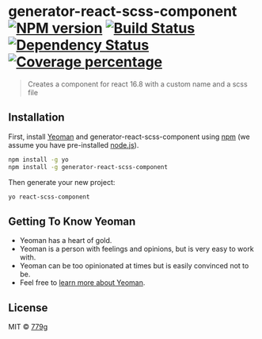 # generator-react-scss-component [![NPM version][npm-image]][npm-url] [![Build Status][travis-image]][travis-url] [![Dependency Status][daviddm-image]][daviddm-url] [![Coverage percentage][coveralls-image]][coveralls-url]
> Creates a component for react 16.8 with a custom name and a scss file

## Installation

First, install [Yeoman](http://yeoman.io) and generator-react-scss-component using [npm](https://www.npmjs.com/) (we assume you have pre-installed [node.js](https://nodejs.org/)).

```bash
npm install -g yo
npm install -g generator-react-scss-component
```

Then generate your new project:

```bash
yo react-scss-component
```

## Getting To Know Yeoman

 * Yeoman has a heart of gold.
 * Yeoman is a person with feelings and opinions, but is very easy to work with.
 * Yeoman can be too opinionated at times but is easily convinced not to be.
 * Feel free to [learn more about Yeoman](http://yeoman.io/).

## License

MIT © [779g](https://github.com/779g)


[npm-image]: https://badge.fury.io/js/generator-react-scss-component.svg
[npm-url]: https://npmjs.org/package/generator-react-scss-component
[travis-image]: https://travis-ci.com/779g/generator-react-scss-component.svg?branch=master
[travis-url]: https://travis-ci.com/779g/generator-react-scss-component
[daviddm-image]: https://david-dm.org/779g/generator-react-scss-component.svg?theme=shields.io
[daviddm-url]: https://david-dm.org/779g/generator-react-scss-component
[coveralls-image]: https://coveralls.io/repos/779g/generator-react-scss-component/badge.svg
[coveralls-url]: https://coveralls.io/r/779g/generator-react-scss-component

